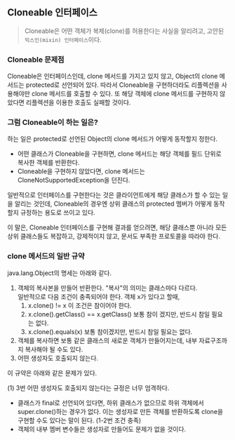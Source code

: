## Cloneable 인터페이스
> Cloneable은 어떤 객체가 복제(clone)를 허용한다는 사실을 알리려고, 고안된 
`믹스인(mixin) 인터페이스`이다.

### Cloneable 문제점
Cloneable은 인터페이스인데, clone 메서드를 가지고 있지 않고, Object의 clone 메서드는
protected로 선언되어 있다. 따라서 Cloneable을 구현하더라도 리플렉션을 사용해야만 
clone 메서드를 호출할 수 있다. 또 해당 객체에 clone 메서드를 구현하지 않았다면 리플렉션을
이용한 호출도 실패할 것이다.

### 그럼 Cloneable이 하는 일은?
하는 일은 protected로 선언된 Object의 clone 메서드가 어떻게 동작할지 정한다.  
* 어떤 클래스가 Cloneable을 구현하면, clone 메서드는 해당 객체를 필드 단위로
복사한 객체를 반환한다.
* Cloneable을 구현하지 않았다면, clone 메서드는 CloneNotSupportedException을 던진다.

일반적으로 인터페이스를 구현한다는 것은 클라이언트에게 해당 클래스가 할 수 있는 일을 알리는
것인데, Cloneable의 경우엔 상위 클래스의 protected 멤버가 어떻게 동작할지 규정하는 용도로 
쓰이고 있다.

이 말은, Cloneable 인터페이스를 구현해 결과를 얻으려면, 해당 클래스뿐 아니라
모든 상위 클래스들도 복잡하고, 강제적이지 않고, 문서도 부족한 프로토콜을 따라야 한다.

### clone 메서드의 일반 규약
java.lang.Object의 명세는 아래와 같다.
1. 객체의 복사본을 만들어 반환한다. "복사"의 의미는 클래스마다 다르다.  
일반적으로 다음 조건이 충족되어야 한다. 객체 x가 있다고 할때,  
    1. x.clone() != x 이 조건은 참이어야 한다.  
    2. x.clone().getClass() == x.getClass() 보통 참이 겠지만, 반드시 참일 필요는 없다.  
    3. x.clone().equals(x) 보통 참이겠지만, 반드시 참일 필요는 없다.
2. 객체를 복사하면 보통 같은 클래스의 새로운 객체가 만들어지는데, 내부 자료구조까지 복사해야
될 수도 있다.
3. 어떤 생성자도 호출되지 않는다.

이 규약은 아래와 같은 문제가 있다.  

(1) 3번 어떤 생성자도 호출되지 않는다는 규정은 너무 엄격하다.
* 클래스가 final로 선언되어 있다면, 하위 클래스가 없으므로 하위 객체에서 super.clone()하는 
경우가 없다. 이는 생성자로 만든 객체를 반환하도록 clone을 구현할 수도 있다는 말이 된다. (1-2번 조건 충족)
* 객체의 내부 멤버 변수들은 생성자로 만들어도 문제가 없을 것이다.